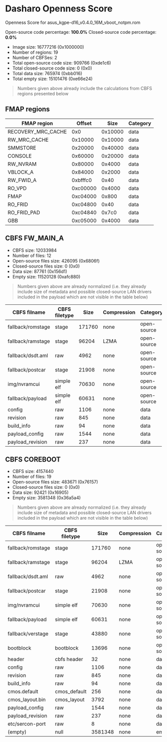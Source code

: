 # Dasharo Openness Score

Openness Score for asus_kgpe-d16_v0.4.0_16M_vboot_notpm.rom

Open-source code percentage: **100.0%**
Closed-source code percentage: **0.0%**

* Image size: 16777216 (0x1000000)
* Number of regions: 19
* Number of CBFSes: 2
* Total open-source code size: 909766 (0xde1c6)
* Total closed-source code size: 0 (0x0)
* Total data size: 765974 (0xbb016)
* Total empty size: 15101476 (0xe66e24)

> Numbers given above already include the calculations from CBFS regions
> presented below

## FMAP regions

| FMAP region | Offset | Size | Category |
| ----------- | ------ | ---- | -------- |
| RECOVERY_MRC_CACHE | 0x0 | 0x10000 | data |
| RW_MRC_CACHE | 0x10000 | 0x10000 | data |
| SMMSTORE | 0x20000 | 0x40000 | data |
| CONSOLE | 0x60000 | 0x20000 | data |
| RW_NVRAM | 0x80000 | 0x4000 | data |
| VBLOCK_A | 0x84000 | 0x2000 | data |
| RW_FWID_A | 0xbfffc0 | 0x40 | data |
| RO_VPD | 0xc00000 | 0x4000 | data |
| FMAP | 0xc04000 | 0x800 | data |
| RO_FRID | 0xc04800 | 0x40 | data |
| RO_FRID_PAD | 0xc04840 | 0x7c0 | data |
| GBB | 0xc05000 | 0x4000 | data |

## CBFS FW_MAIN_A

* CBFS size: 12033984
* Number of files: 12
* Open-source files size: 426095 (0x6806f)
* Closed-source files size: 0 (0x0)
* Data size: 87761 (0x156d1)
* Empty size: 11520128 (0xafc880)

> Numbers given above are already normalized (i.e. they already include size
> of metadata and possible closed-source LAN drivers included in the payload
 > which are not visible in the table below)

| CBFS filname | CBFS filetype | Size | Compression | Category |
| ------------ | ------------- | ---- | ----------- | -------- |
| fallback/romstage | stage | 171760 | none | open-source |
| fallback/ramstage | stage | 96204 | LZMA | open-source |
| fallback/dsdt.aml | raw | 4962 | none | open-source |
| fallback/postcar | stage | 21908 | none | open-source |
| img/nvramcui | simple elf | 70630 | none | open-source |
| fallback/payload | simple elf | 60631 | none | open-source |
| config | raw | 1106 | none | data |
| revision | raw | 845 | none | data |
| build_info | raw | 94 | none | data |
| payload_config | raw | 1544 | none | data |
| payload_revision | raw | 237 | none | data |

## CBFS COREBOOT

* CBFS size: 4157440
* Number of files: 19
* Open-source files size: 483671 (0x76157)
* Closed-source files size: 0 (0x0)
* Data size: 92421 (0x16905)
* Empty size: 3581348 (0x36a5a4)

> Numbers given above are already normalized (i.e. they already include size
> of metadata and possible closed-source LAN drivers included in the payload
 > which are not visible in the table below)

| CBFS filname | CBFS filetype | Size | Compression | Category |
| ------------ | ------------- | ---- | ----------- | -------- |
| fallback/romstage | stage | 171760 | none | open-source |
| fallback/ramstage | stage | 96204 | LZMA | open-source |
| fallback/dsdt.aml | raw | 4962 | none | open-source |
| fallback/postcar | stage | 21908 | none | open-source |
| img/nvramcui | simple elf | 70630 | none | open-source |
| fallback/payload | simple elf | 60631 | none | open-source |
| fallback/verstage | stage | 43880 | none | open-source |
| bootblock | bootblock | 13696 | none | open-source |
| header | cbfs header | 32 | none | data |
| config | raw | 1106 | none | data |
| revision | raw | 845 | none | data |
| build_info | raw | 94 | none | data |
| cmos.default | cmos_default | 256 | none | data |
| cmos_layout.bin | cmos_layout | 3792 | none | data |
| payload_config | raw | 1544 | none | data |
| payload_revision | raw | 237 | none | data |
| etc/sercon-port | raw | 8 | none | data |
| (empty) | null | 3581348 | none | empty |
